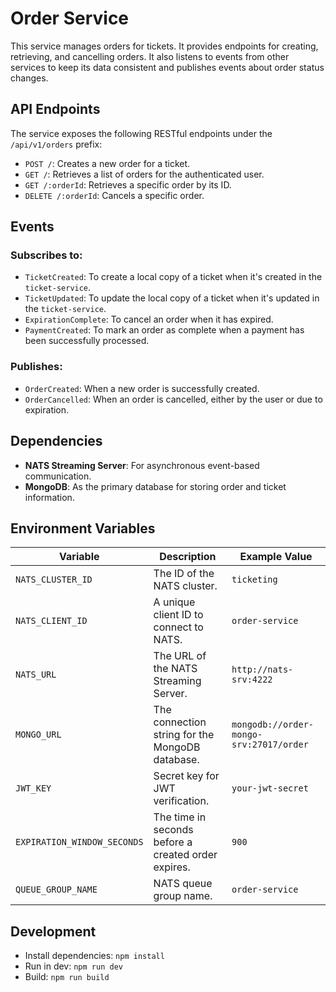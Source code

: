 # Order Service

This service manages orders for tickets. It provides endpoints for creating, retrieving, and cancelling orders. It also listens to events from other services to keep its data consistent and publishes events about order status changes.

## API Endpoints

The service exposes the following RESTful endpoints under the `/api/v1/orders` prefix:

-   `POST /`: Creates a new order for a ticket.
-   `GET /`: Retrieves a list of orders for the authenticated user.
-   `GET /:orderId`: Retrieves a specific order by its ID.
-   `DELETE /:orderId`: Cancels a specific order.

## Events

### Subscribes to:

-   `TicketCreated`: To create a local copy of a ticket when it's created in the `ticket-service`.
-   `TicketUpdated`: To update the local copy of a ticket when it's updated in the `ticket-service`.
-   `ExpirationComplete`: To cancel an order when it has expired.
-   `PaymentCreated`: To mark an order as complete when a payment has been successfully processed.

### Publishes:

-   `OrderCreated`: When a new order is successfully created.
-   `OrderCancelled`: When an order is cancelled, either by the user or due to expiration.

## Dependencies

-   **NATS Streaming Server**: For asynchronous event-based communication.
-   **MongoDB**: As the primary database for storing order and ticket information.

## Environment Variables

| Variable                  | Description                                     | Example Value           |
| ------------------------- | ----------------------------------------------- | ----------------------- |
| `NATS_CLUSTER_ID`         | The ID of the NATS cluster.                     | `ticketing`             |
| `NATS_CLIENT_ID`          | A unique client ID to connect to NATS.          | `order-service`         |
| `NATS_URL`                | The URL of the NATS Streaming Server.           | `http://nats-srv:4222`  |
| `MONGO_URL`               | The connection string for the MongoDB database. | `mongodb://order-mongo-srv:27017/order` |
| `JWT_KEY`                 | Secret key for JWT verification.                | `your-jwt-secret`       |
| `EXPIRATION_WINDOW_SECONDS`| The time in seconds before a created order expires. | `900`                   |
| `QUEUE_GROUP_NAME`        | NATS queue group name.                          | `order-service`         |


## Development

-   Install dependencies: `npm install`
-   Run in dev: `npm run dev`
-   Build: `npm run build`
